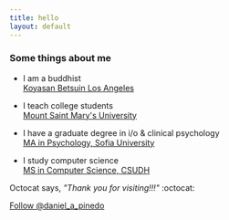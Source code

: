 ```yaml
---
title: hello
layout: default
---
```


### Some things about me

* I am a buddhist  
[Koyasan Betsuin Los Angeles](http://www.koyasanbetsuin.org/)

* I teach college students  
[Mount Saint Mary's University](https://www.msmu.edu/)

* I have a graduate degree in i/o & clinical psychology  
[MA in Psychology, Sofia University](http://www.sofia.edu/)

* I study computer science  
[MS in Computer Science, CSUDH](http://csc.csudh.edu/)

Octocat says, *"Thank you for visiting!!!"*  :octocat:

<a href="https://twitter.com/daniel_a_pinedo" class="twitter-follow-button" data-show-count="false">Follow @daniel_a_pinedo</a><script async src="//platform.twitter.com/widgets.js" charset="utf-8"></script>
